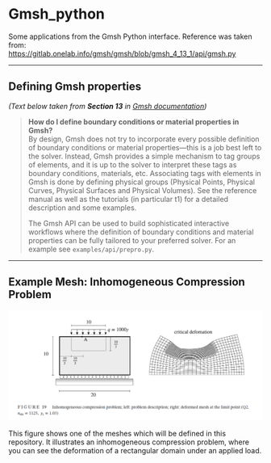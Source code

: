 # Gmsh_python
Some applications from the Gmsh Python interface. Reference was taken from:  
<https://gitlab.onelab.info/gmsh/gmsh/blob/gmsh_4_13_1/api/gmsh.py>

---

## Defining Gmsh properties  
*(Text below taken from **Section 13** in [Gmsh documentation](https://gmsh.info/doc/texinfo/gmsh.html#Gmsh-application-programming-interface))*

> **How do I define boundary conditions or material properties in Gmsh?**  
> By design, Gmsh does not try to incorporate every possible definition of boundary conditions or material properties—this is a job best left to the solver. Instead, Gmsh provides a simple mechanism to tag groups of elements, and it is up to the solver to interpret these tags as boundary conditions, materials, etc. Associating tags with elements in Gmsh is done by defining physical groups (Physical Points, Physical Curves, Physical Surfaces and Physical Volumes). See the reference manual as well as the tutorials (in particular t1) for a detailed description and some examples.  
>
> The Gmsh API can be used to build sophisticated interactive workflows where the definition of boundary conditions and material properties can be fully tailored to your preferred solver. For an example see `examples/api/prepro.py`.

---

## Example Mesh: Inhomogeneous Compression Problem

![Inhomogeneous compression problem; left: problem description; right: deformed mesh at the limit point (Q2, n_ele = 1125, γ_c = 1.03).](Images/Screenshot%202025-02-09%20184141_Bieber.png)


This figure shows one of the meshes which will be defined in this repository. It illustrates an inhomogeneous compression problem, where you can see the deformation of a rectangular domain under an applied load.  
